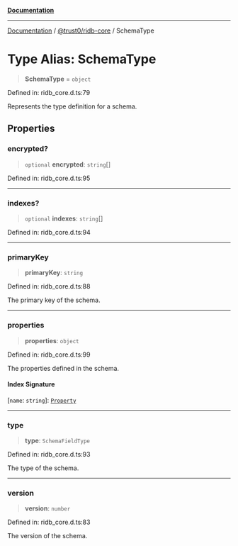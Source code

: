 [**Documentation**](../../../README.md)

***

[Documentation](../../../README.md) / [@trust0/ridb-core](../README.md) / SchemaType

# Type Alias: SchemaType

> **SchemaType** = `object`

Defined in: ridb\_core.d.ts:79

Represents the type definition for a schema.

## Properties

### encrypted?

> `optional` **encrypted**: `string`[]

Defined in: ridb\_core.d.ts:95

***

### indexes?

> `optional` **indexes**: `string`[]

Defined in: ridb\_core.d.ts:94

***

### primaryKey

> **primaryKey**: `string`

Defined in: ridb\_core.d.ts:88

The primary key of the schema.

***

### properties

> **properties**: `object`

Defined in: ridb\_core.d.ts:99

The properties defined in the schema.

#### Index Signature

\[`name`: `string`\]: [`Property`](../classes/Property.md)

***

### type

> **type**: `SchemaFieldType`

Defined in: ridb\_core.d.ts:93

The type of the schema.

***

### version

> **version**: `number`

Defined in: ridb\_core.d.ts:83

The version of the schema.
